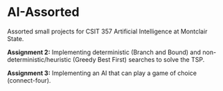 # AI-Assorted
Assorted small projects for CSIT 357 Artificial Intelligence at Montclair State. 

**Assignment 2:** Implementing deterministic (Branch and Bound) and non-deterministic/heuristic (Greedy Best First) searches to solve the TSP.

**Assignment 3:** Implementing an AI that can play a game of choice (connect-four).
